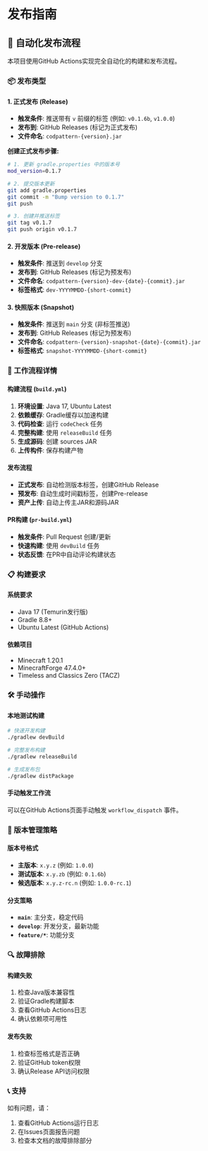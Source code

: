 # 发布指南

## 🚀 自动化发布流程

本项目使用GitHub Actions实现完全自动化的构建和发布流程。

### 📦 发布类型

#### 1. 正式发布 (Release)
- **触发条件**: 推送带有 `v` 前缀的标签 (例如: `v0.1.6b`, `v1.0.0`)
- **发布到**: GitHub Releases (标记为正式发布)
- **文件命名**: `codpattern-{version}.jar`

**创建正式发布步骤:**
```bash
# 1. 更新 gradle.properties 中的版本号
mod_version=0.1.7

# 2. 提交版本更新
git add gradle.properties
git commit -m "Bump version to 0.1.7"
git push

# 3. 创建并推送标签
git tag v0.1.7
git push origin v0.1.7
```

#### 2. 开发版本 (Pre-release)
- **触发条件**: 推送到 `develop` 分支
- **发布到**: GitHub Releases (标记为预发布)
- **文件命名**: `codpattern-{version}-dev-{date}-{commit}.jar`
- **标签格式**: `dev-YYYYMMDD-{short-commit}`

#### 3. 快照版本 (Snapshot)
- **触发条件**: 推送到 `main` 分支 (非标签推送)
- **发布到**: GitHub Releases (标记为预发布)
- **文件命名**: `codpattern-{version}-snapshot-{date}-{commit}.jar`
- **标签格式**: `snapshot-YYYYMMDD-{short-commit}`

### 🔧 工作流程详情

#### 构建流程 (`build.yml`)
1. **环境设置**: Java 17, Ubuntu Latest
2. **依赖缓存**: Gradle缓存以加速构建
3. **代码检查**: 运行 `codeCheck` 任务
4. **完整构建**: 使用 `releaseBuild` 任务
5. **生成源码**: 创建 sources JAR
6. **上传构件**: 保存构建产物

#### 发布流程
- **正式发布**: 自动检测版本标签，创建GitHub Release
- **预发布**: 自动生成时间戳标签，创建Pre-release
- **资产上传**: 自动上传主JAR和源码JAR

#### PR构建 (`pr-build.yml`)
- **触发条件**: Pull Request 创建/更新
- **快速构建**: 使用 `devBuild` 任务
- **状态反馈**: 在PR中自动评论构建状态

### 📋 构建要求

#### 系统要求
- Java 17 (Temurin发行版)
- Gradle 8.8+
- Ubuntu Latest (GitHub Actions)

#### 依赖项目
- Minecraft 1.20.1
- MinecraftForge 47.4.0+
- Timeless and Classics Zero (TACZ)

### 🛠️ 手动操作

#### 本地测试构建
```bash
# 快速开发构建
./gradlew devBuild

# 完整发布构建
./gradlew releaseBuild

# 生成发布包
./gradlew distPackage
```

#### 手动触发工作流
可以在GitHub Actions页面手动触发 `workflow_dispatch` 事件。

### 📝 版本管理策略

#### 版本号格式
- **主版本**: `x.y.z` (例如: `1.0.0`)
- **测试版本**: `x.y.zb` (例如: `0.1.6b`)
- **候选版本**: `x.y.z-rc.n` (例如: `1.0.0-rc.1`)

#### 分支策略
- **`main`**: 主分支，稳定代码
- **`develop`**: 开发分支，最新功能
- **`feature/*`**: 功能分支

### 🔍 故障排除

#### 构建失败
1. 检查Java版本兼容性
2. 验证Gradle构建脚本
3. 查看GitHub Actions日志
4. 确认依赖项可用性

#### 发布失败
1. 检查标签格式是否正确
2. 验证GitHub token权限
3. 确认Release API访问权限

### 📞 支持

如有问题，请：
1. 查看GitHub Actions运行日志
2. 在Issues页面报告问题
3. 检查本文档的故障排除部分